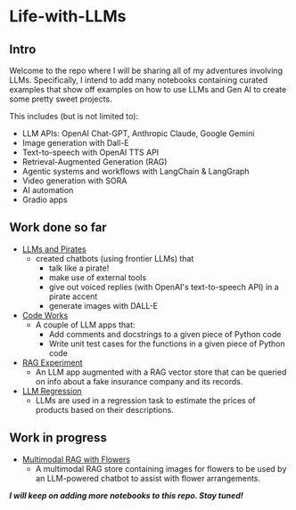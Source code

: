 # Life-with-LLMs

## Intro
Welcome to the repo where I will be sharing all of my adventures involving LLMs. Specifically, I intend to add many notebooks containing curated examples that show off examples on how to use LLMs and Gen AI to create some pretty sweet projects.

This includes (but is not limited to):
- LLM APIs: OpenAI Chat-GPT, Anthropic Claude, Google Gemini
- Image generation with Dall-E
- Text-to-speech with OpenAI TTS API
- Retrieval-Augmented Generation (RAG)
- Agentic systems and workflows with LangChain & LangGraph
- Video generation with SORA
- AI automation
- Gradio apps

## Work done so far
- [LLMs and Pirates](llms_and_pirates.ipynb)
  - created chatbots (using frontier LLMs) that
    - talk like a pirate!
    - make use of external tools
    - give out voiced replies (with OpenAI's text-to-speech API) in a pirate accent
    - generate images with DALL-E
- [Code Works](code_works.ipynb)
  - A couple of LLM apps that:
    - Add comments and docstrings to a given piece of Python code
    - Write unit test cases for the functions in a given piece of Python code
- [RAG Experiment](rag_experiment/rag_experiment.ipynb)
  - An LLM app augmented with a RAG vector store that can be queried on info about a fake insurance company and its records.
- [LLM Regression](llm_regression/llm_regression.ipynb)
  - LLMs are used in a regression task to estimate the prices of products based on their descriptions.

## Work in progress
- [Multimodal RAG with Flowers](multimodal_rag_with_flowers/)
  - A multimodal RAG store containing images for flowers to be used by an LLM-powered chatbot to assist with flower arrangements.

***I will keep on adding more notebooks to this repo. Stay tuned!***
